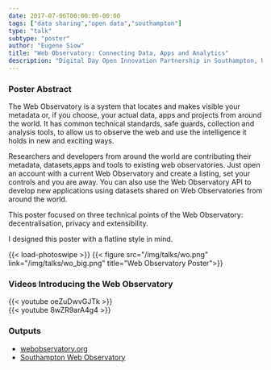 ```yaml
---
date: 2017-07-06T00:00:00-00:00
tags: ["data sharing","open data","southampton"]
type: "talk"
subtype: "poster"
author: "Eugene Siow"
title: "Web Observatory: Connecting Data, Apps and Analytics"
description: "Digital Day Open Innovation Partnership in Southampton, UK"
---
```


### Poster Abstract

The Web Observatory is a system that locates and makes visible your metadata or, if you choose, your actual data, apps and projects from around the world. It has common technical standards, safe guards, collection and analysis tools, to allow us to observe the web and use the intelligence it holds in new and exciting ways. 

Researchers and developers from around the world are contributing their metadata, datasets,apps and tools to existing web observatories. Just open an account with a current Web Observatory and create a listing, set your controls and you are away. You can also use the Web Observatory API to develop new applications using datasets shared on Web Observatories from around the world.

This poster focused on three technical points of the Web Observatory: decentralisation, privacy and extensibility.

I designed this poster with a flatline style in mind.

{{< load-photoswipe >}}
{{< figure src="/img/talks/wo.png" link="/img/talks/wo_big.png" title="Web Observatory Poster">}}

### Videos Introducing the Web Observatory

<div class="figure-frame">
{{< youtube oeZuDwvGJTk >}}
</div>

<div class="figure-frame">
{{< youtube 8wZR9arA4g4 >}}
</div>

### Outputs

- [webobservatory.org](http://webobservatory.org/)
- [Southampton Web Observatory](https://webobservatory.soton.ac.uk/)